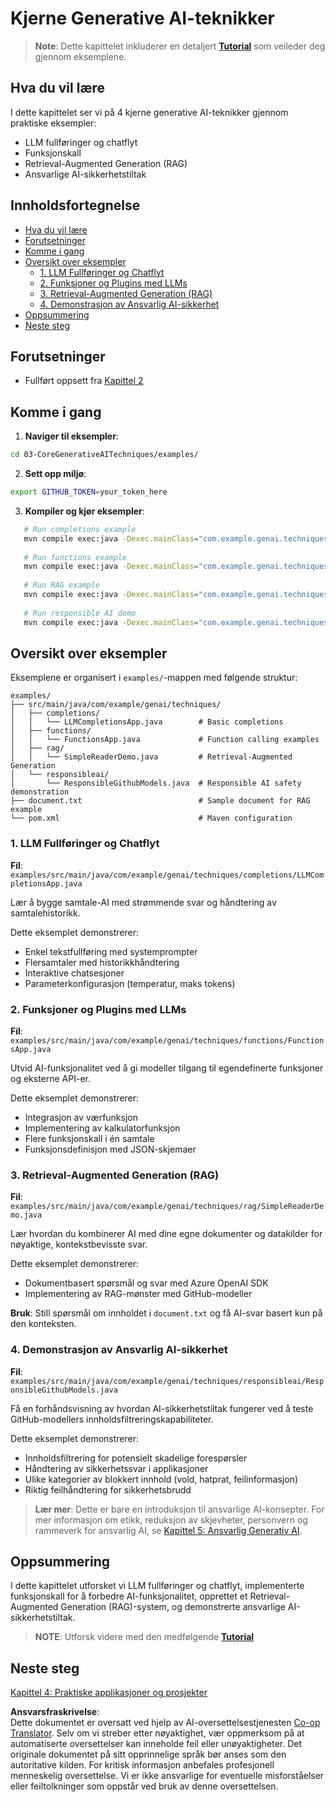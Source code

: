 <!--
CO_OP_TRANSLATOR_METADATA:
{
  "original_hash": "b8a372dfc3e3e7ad9261231a22fd79c0",
  "translation_date": "2025-07-25T09:38:59+00:00",
  "source_file": "03-CoreGenerativeAITechniques/README.md",
  "language_code": "no"
}
-->
# Kjerne Generative AI-teknikker

>**Note**: Dette kapittelet inkluderer en detaljert [**Tutorial**](./TUTORIAL.md) som veileder deg gjennom eksemplene.

## Hva du vil lære
I dette kapittelet ser vi på 4 kjerne generative AI-teknikker gjennom praktiske eksempler:
- LLM fullføringer og chatflyt
- Funksjonskall
- Retrieval-Augmented Generation (RAG)
- Ansvarlige AI-sikkerhetstiltak

## Innholdsfortegnelse

- [Hva du vil lære](../../../03-CoreGenerativeAITechniques)
- [Forutsetninger](../../../03-CoreGenerativeAITechniques)
- [Komme i gang](../../../03-CoreGenerativeAITechniques)
- [Oversikt over eksempler](../../../03-CoreGenerativeAITechniques)
  - [1. LLM Fullføringer og Chatflyt](../../../03-CoreGenerativeAITechniques)
  - [2. Funksjoner og Plugins med LLMs](../../../03-CoreGenerativeAITechniques)
  - [3. Retrieval-Augmented Generation (RAG)](../../../03-CoreGenerativeAITechniques)
  - [4. Demonstrasjon av Ansvarlig AI-sikkerhet](../../../03-CoreGenerativeAITechniques)
- [Oppsummering](../../../03-CoreGenerativeAITechniques)
- [Neste steg](../../../03-CoreGenerativeAITechniques)

## Forutsetninger

- Fullført oppsett fra [Kapittel 2](../../../02-SetupDevEnvironment)

## Komme i gang

1. **Naviger til eksempler**: 
```bash
cd 03-CoreGenerativeAITechniques/examples/
```
2. **Sett opp miljø**: 
```bash
export GITHUB_TOKEN=your_token_here
```
3. **Kompiler og kjør eksempler**:
```bash
   # Run completions example
   mvn compile exec:java -Dexec.mainClass="com.example.genai.techniques.completions.LLMCompletionsApp"
   
   # Run functions example  
   mvn compile exec:java -Dexec.mainClass="com.example.genai.techniques.functions.FunctionsApp"
   
   # Run RAG example
   mvn compile exec:java -Dexec.mainClass="com.example.genai.techniques.rag.SimpleReaderDemo"
   
   # Run responsible AI demo
   mvn compile exec:java -Dexec.mainClass="com.example.genai.techniques.responsibleai.ResponsibleGithubModels"
   ```

## Oversikt over eksempler

Eksemplene er organisert i `examples/`-mappen med følgende struktur:

```
examples/
├── src/main/java/com/example/genai/techniques/
│   ├── completions/
│   │   └── LLMCompletionsApp.java        # Basic completions 
│   ├── functions/
│   │   └── FunctionsApp.java             # Function calling examples
│   ├── rag/
│   │   └── SimpleReaderDemo.java         # Retrieval-Augmented Generation
│   └── responsibleai/
│       └── ResponsibleGithubModels.java  # Responsible AI safety demonstration
├── document.txt                          # Sample document for RAG example
└── pom.xml                               # Maven configuration
```

### 1. LLM Fullføringer og Chatflyt
**Fil**: `examples/src/main/java/com/example/genai/techniques/completions/LLMCompletionsApp.java`

Lær å bygge samtale-AI med strømmende svar og håndtering av samtalehistorikk.

Dette eksemplet demonstrerer:
- Enkel tekstfullføring med systemprompter
- Flersamtaler med historikkhåndtering
- Interaktive chatsesjoner
- Parameterkonfigurasjon (temperatur, maks tokens)

### 2. Funksjoner og Plugins med LLMs
**Fil**: `examples/src/main/java/com/example/genai/techniques/functions/FunctionsApp.java`

Utvid AI-funksjonalitet ved å gi modeller tilgang til egendefinerte funksjoner og eksterne API-er.

Dette eksemplet demonstrerer:
- Integrasjon av værfunksjon
- Implementering av kalkulatorfunksjon  
- Flere funksjonskall i én samtale
- Funksjonsdefinisjon med JSON-skjemaer

### 3. Retrieval-Augmented Generation (RAG)
**Fil**: `examples/src/main/java/com/example/genai/techniques/rag/SimpleReaderDemo.java`

Lær hvordan du kombinerer AI med dine egne dokumenter og datakilder for nøyaktige, kontekstbevisste svar.

Dette eksemplet demonstrerer:
- Dokumentbasert spørsmål og svar med Azure OpenAI SDK
- Implementering av RAG-mønster med GitHub-modeller

**Bruk**: Still spørsmål om innholdet i `document.txt` og få AI-svar basert kun på den konteksten.

### 4. Demonstrasjon av Ansvarlig AI-sikkerhet
**Fil**: `examples/src/main/java/com/example/genai/techniques/responsibleai/ResponsibleGithubModels.java`

Få en forhåndsvisning av hvordan AI-sikkerhetstiltak fungerer ved å teste GitHub-modellers innholdsfiltreringskapabiliteter.

Dette eksemplet demonstrerer:
- Innholdsfiltrering for potensielt skadelige forespørsler
- Håndtering av sikkerhetssvar i applikasjoner
- Ulike kategorier av blokkert innhold (vold, hatprat, feilinformasjon)
- Riktig feilhåndtering for sikkerhetsbrudd

> **Lær mer**: Dette er bare en introduksjon til ansvarlige AI-konsepter. For mer informasjon om etikk, reduksjon av skjevheter, personvern og rammeverk for ansvarlig AI, se [Kapittel 5: Ansvarlig Generativ AI](../05-ResponsibleGenAI/README.md).

## Oppsummering

I dette kapittelet utforsket vi LLM fullføringer og chatflyt, implementerte funksjonskall for å forbedre AI-funksjonalitet, opprettet et Retrieval-Augmented Generation (RAG)-system, og demonstrerte ansvarlige AI-sikkerhetstiltak. 

> **NOTE**: Utforsk videre med den medfølgende [**Tutorial**](./TUTORIAL.md)

## Neste steg

[Kapittel 4: Praktiske applikasjoner og prosjekter](../04-PracticalSamples/README.md)

**Ansvarsfraskrivelse**:  
Dette dokumentet er oversatt ved hjelp av AI-oversettelsestjenesten [Co-op Translator](https://github.com/Azure/co-op-translator). Selv om vi streber etter nøyaktighet, vær oppmerksom på at automatiserte oversettelser kan inneholde feil eller unøyaktigheter. Det originale dokumentet på sitt opprinnelige språk bør anses som den autoritative kilden. For kritisk informasjon anbefales profesjonell menneskelig oversettelse. Vi er ikke ansvarlige for eventuelle misforståelser eller feiltolkninger som oppstår ved bruk av denne oversettelsen.